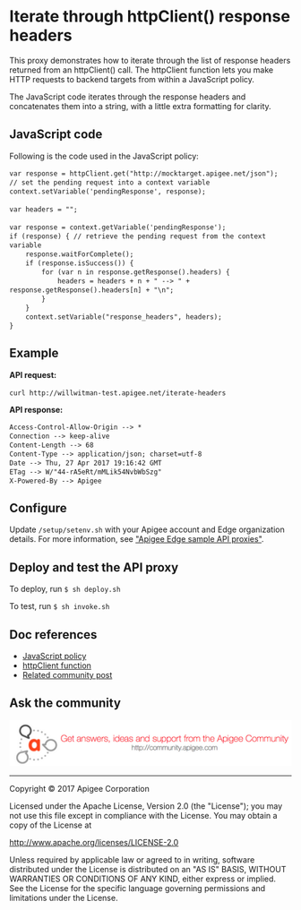 # Iterate through httpClient() response headers

This proxy demonstrates how to iterate through the list of response headers returned from an httpClient() call. The httpClient function lets you make HTTP requests to backend targets from within a JavaScript policy. 

The JavaScript code iterates through the response headers and concatenates them into a string, with a little extra formatting for clarity. 

## JavaScript code
Following is the code used in the JavaScript policy:

```
var response = httpClient.get("http://mocktarget.apigee.net/json");
// set the pending request into a context variable
context.setVariable('pendingResponse', response); 

var headers = "";

var response = context.getVariable('pendingResponse');
if (response) { // retrieve the pending request from the context variable 
    response.waitForComplete();
    if (response.isSuccess()) {
        for (var n in response.getResponse().headers) { 
            headers = headers + n + " --> " + response.getResponse().headers[n] + "\n";
        }
    }
    context.setVariable("response_headers", headers);
}
```

## Example

**API request:**

`curl http://willwitman-test.apigee.net/iterate-headers`


**API response:**

```
Access-Control-Allow-Origin --> *
Connection --> keep-alive
Content-Length --> 68
Content-Type --> application/json; charset=utf-8
Date --> Thu, 27 Apr 2017 19:16:42 GMT
ETag --> W/"44-rA5eRt/mMLik54NvbWbSzg"
X-Powered-By --> Apigee
```

## Configure 

Update `/setup/setenv.sh` with your Apigee account and Edge organization details. For more information, see ["Apigee Edge sample API proxies"](https://github.com/apigee/api-platform-samples).

## Deploy and test the API proxy

To deploy, run `$ sh deploy.sh`

To test, run `$ sh invoke.sh`

## Doc references

* [JavaScript policy](http://docs.apigee.com/api-services/reference/javascript-policy)
* [httpClient function](http://docs.apigee.com/api-services/reference/javascript-object-model#makingjavascriptcalloutswithhttpclient)
* [Related community post](https://community.apigee.com/questions/40579/how-to-access-httpclient-response-headers-in-javas.html)

## Ask the community

[![alt text](../../images/apigee-community.png "Apigee Community is a great place to ask questions and find answers about developing API proxies. ")](https://community.apigee.com?via=github)



---

Copyright © 2017 Apigee Corporation

Licensed under the Apache License, Version 2.0 (the "License"); you may not use
this file except in compliance with the License. You may obtain a copy
of the License at

http://www.apache.org/licenses/LICENSE-2.0

Unless required by applicable law or agreed to in writing, software
distributed under the License is distributed on an "AS IS" BASIS,
WITHOUT WARRANTIES OR CONDITIONS OF ANY KIND, either express or implied.
See the License for the specific language governing permissions and
limitations under the License.
